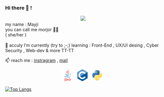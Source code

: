 ### Hi there 👋 !
<div id="header" align="center">
  <img src="https://media.giphy.com/media/y2mDT8Cdp7ExG/giphy.gif?cid=ecf05e47mqzu7ac81onl037341f41j23kqearhkzv4ifgtns&rid=giphy.gif&ct=g" width="500"/>
</div>
my name : Mayji <br>
you can call me morjor 🫶🏻 <br>
( she/her ) <br>



<br>
🫧 acculy I’m currently (try to ;-;) learning : Front-End , UX/UI desing , Cyber Security , Web-dev & more TT-TT

📫 reach me :  [instragram](https://www.instagram.com/mmayyiisuay/) , [mail](natchasuaysaard@gmail.com)

<div align="center">
  <img src="https://github.com/devicons/devicon/blob/master/icons/java/java-original-wordmark.svg" title="Java" alt="Java" width="40" height="40"/>&nbsp;
  <img src="https://github.com/devicons/devicon/blob/master/icons/c/c-original.svg" title="C" alt="C" width="40" height="40"/>&nbsp;
  <img src="https://github.com/devicons/devicon/blob/master/icons/python/python-original.svg" title="python" alt="python" width="40" height="40"/>&nbsp;
</div>

[![Top Langs](https://github-readme-stats.vercel.app/api/top-langs/?username=your-github-username&layout=compact&theme=vision-friendly-dark)](https://github.com/mmayyiisuay/github-readme-stats)
<!--
**mmayyiisuay/mmayyiisuay** is a ✨ _special_ ✨ repository because its `README.md` (this file) appears on your GitHub profile.

Here are some ideas to get you started:

- 🔭 I’m currently working on ...
- 🌱 I’m currently learning ...
- 👯 I’m looking to collaborate on ...
- 🤔 I’m looking for help with ...
- 💬 Ask me about ...
- 📫 How to reach me: ...
- 😄 Pronouns: ...
- ⚡ Fun fact: ...
-->
